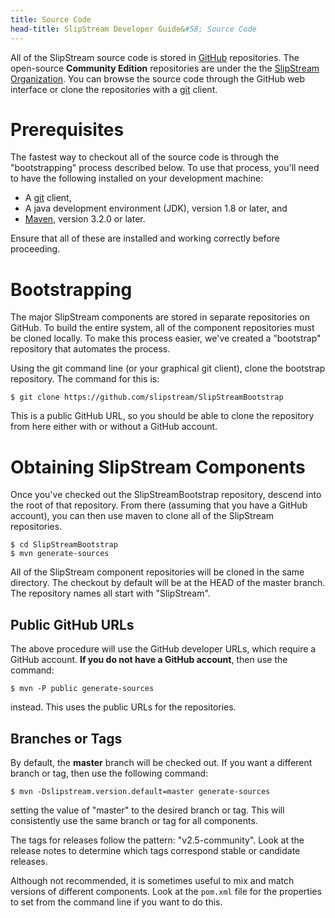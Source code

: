 ```yaml
---
title: Source Code
head-title: SlipStream Developer Guide&#58; Source Code
---
```


All of the SlipStream source code is stored in [GitHub] repositories.
The open-source **Community Edition** repositories are under the the
[SlipStream Organization][ssorg].  You can browse the source code
through the GitHub web interface or clone the repositories with a
[git] client.  

# Prerequisites

The fastest way to checkout all of the source code is through the
"bootstrapping" process described below.  To use that process, you'll
need to have the following installed on your development machine:

  - A [git] client,
  - A java development environment (JDK), version 1.8 or later, and
  - [Maven], version 3.2.0 or later.

Ensure that all of these are installed and working correctly before
proceeding. 

# Bootstrapping

The major SlipStream components are stored in separate repositories on
GitHub.  To build the entire system, all of the component repositories
must be cloned locally.  To make this process easier, we've created a
"bootstrap" repository that automates the process.

Using the git command line (or your graphical git client), clone
the bootstrap repository.  The command for this is:

    $ git clone https://github.com/slipstream/SlipStreamBootstrap

This is a public GitHub URL, so you should be able to clone the
repository from here either with or without a GitHub account.

# Obtaining SlipStream Components

Once you've checked out the SlipStreamBootstrap repository, descend
into the root of that repository.  From there (assuming that you have
a GitHub account), you can then use maven to clone all of the
SlipStream repositories.

    $ cd SlipStreamBootstrap
    $ mvn generate-sources

All of the SlipStream component repositories will be cloned in the
same directory.  The checkout by default will be at the HEAD of the
master branch.  The repository names all start with "SlipStream".

## Public GitHub URLs

The above procedure will use the GitHub developer URLs, which require a
GitHub account.  **If you do not have a GitHub account**, then use the
command:

    $ mvn -P public generate-sources

instead.  This uses the public URLs for the repositories.

## Branches or Tags

By default, the **master** branch will be checked out.  If you want a
different branch or tag, then use the following command:

    $ mvn -Dslipstream.version.default=master generate-sources

setting the value of "master" to the desired branch or tag.  This will
consistently use the same branch or tag for all components.

The tags for releases follow the pattern: "v2.5-community".  Look at
the release notes to determine which tags correspond stable or
candidate releases.

Although not recommended, it is sometimes useful to mix and match
versions of different components.  Look at the `pom.xml` file for the
properties to set from the command line if you want to do this.


[GitHub]: https://github.com
[git]: http://git-scm.com
[Java]: http://java.com/en/
[Maven]: https://maven.apache.org/

[ssorg]: https://github.com/slipstream
